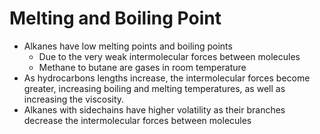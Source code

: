 # Melting and Boiling Point
- Alkanes have low melting points and boiling points
	- Due to the very weak intermolecular forces between molecules
	- Methane to butane are gases in room temperature
- As hydrocarbons lengths increase, the intermolecular forces become greater, increasing boiling and melting temperatures, as well as increasing the viscosity.
- Alkanes with sidechains have higher volatility as their branches decrease the intermolecular forces between molecules